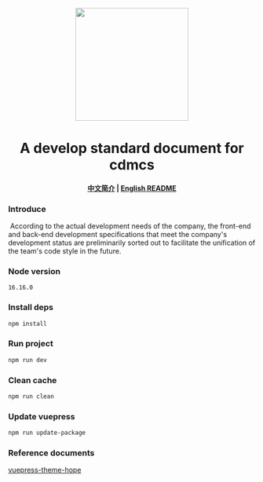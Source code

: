 <p align="center">
  <img width="230" src="./src/logo.svg" style="text-align: center; ">
</p>
<h1 align="center">A develop standard document for cdmcs</h1>

<h4 align="center">

[中文简介](README-zh.md)  |  [English README](README.md)

</h4>

### Introduce

​	According to the actual development needs of the company, the front-end and back-end development specifications that meet the company's development status are preliminarily sorted out to facilitate the unification of the team's code style in the future.

### Node version

```text
16.16.0
```

### Install deps

```bash
npm install
```

### Run project

```bash
npm run dev
```

### Clean cache

```bash
npm run clean
```

### Update vuepress

```bash
npm run update-package
```

### Reference documents

[vuepress-theme-hope](https://theme-hope.vuejs.press/zh/guide/)
